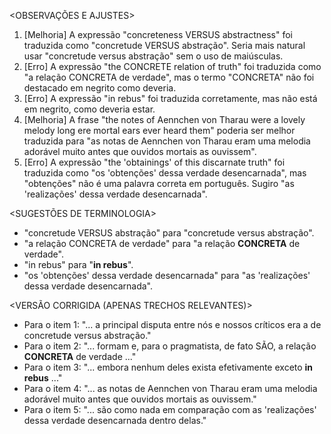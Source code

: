 <OBSERVAÇÕES E AJUSTES>
1. [Melhoria] A expressão "concreteness VERSUS abstractness" foi traduzida como "concretude VERSUS abstração". Seria mais natural usar "concretude versus abstração" sem o uso de maiúsculas.
2. [Erro] A expressão "the CONCRETE relation of truth" foi traduzida como "a relação CONCRETA de verdade", mas o termo "CONCRETA" não foi destacado em negrito como deveria.
3. [Erro] A expressão "in rebus" foi traduzida corretamente, mas não está em negrito, como deveria estar.
4. [Melhoria] A frase "the notes of Aennchen von Tharau were a lovely melody long ere mortal ears ever heard them" poderia ser melhor traduzida para "as notas de Aennchen von Tharau eram uma melodia adorável muito antes que ouvidos mortais as ouvissem".
5. [Erro] A expressão "the 'obtainings' of this discarnate truth" foi traduzida como "os 'obtenções' dessa verdade desencarnada", mas "obtenções" não é uma palavra correta em português. Sugiro "as 'realizações' dessa verdade desencarnada".

<SUGESTÕES DE TERMINOLOGIA>
- "concretude VERSUS abstração" para "concretude versus abstração".
- "a relação CONCRETA de verdade" para "a relação **CONCRETA** de verdade".
- "in rebus" para "**in rebus**".
- "os 'obtenções' dessa verdade desencarnada" para "as 'realizações' dessa verdade desencarnada".

<VERSÃO CORRIGIDA (APENAS TRECHOS RELEVANTES)>
- Para o item 1: "... a principal disputa entre nós e nossos críticos era a de concretude versus abstração."
- Para o item 2: "... formam e, para o pragmatista, de fato SÃO, a relação **CONCRETA** de verdade ..."
- Para o item 3: "... embora nenhum deles exista efetivamente exceto **in rebus** ..."
- Para o item 4: "... as notas de Aennchen von Tharau eram uma melodia adorável muito antes que ouvidos mortais as ouvissem."
- Para o item 5: "... são como nada em comparação com as 'realizações' dessa verdade desencarnada dentro delas."